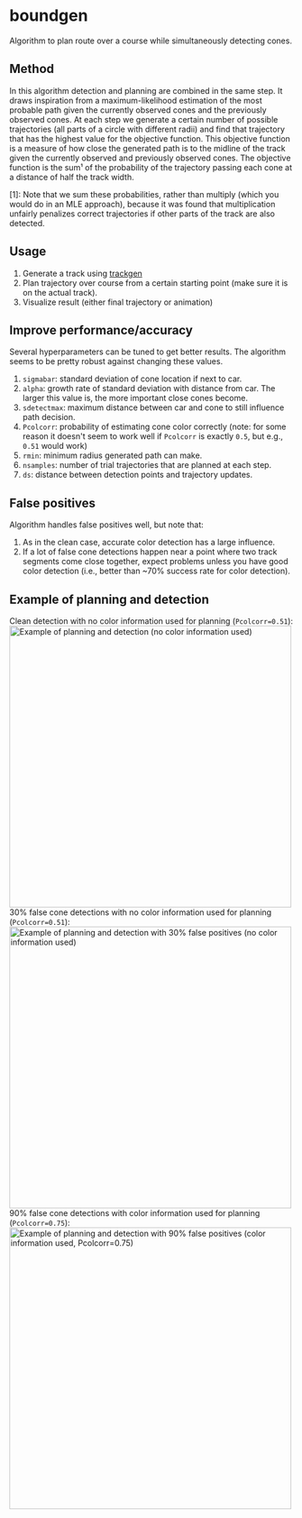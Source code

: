 # boundgen
Algorithm to plan route over a course while simultaneously detecting cones.

## Method
In this algorithm detection and planning are combined in the same step.
It draws inspiration from a maximum-likelihood estimation of the most probable path given the currently observed cones and the previously observed cones.
At each step we generate a certain number of possible trajectories (all parts of a circle with different radii) and find that trajectory that has the highest value for the objective function.
This objective function is a measure of how close the generated path is to the midline of the track given the currently observed and previously observed cones.
The objective function is the sum¹ of the probability of the trajectory passing each cone at a distance of half the track width.

[1]: Note that we sum these probabilities, rather than multiply (which you would do in an MLE approach), because it was found that multiplication unfairly penalizes correct trajectories if other parts of the track are also detected.

## Usage
1. Generate a track using [trackgen](https://github.com/mopg/trackgen)
2. Plan trajectory over course from a certain starting point (make sure it is on the actual track).
3. Visualize result (either final trajectory or animation)

## Improve performance/accuracy
Several hyperparameters can be tuned to get better results. The algorithm seems to be pretty robust against changing these values.
1. `sigmabar`: standard deviation of cone location if next to car.
2. `alpha`: growth rate of standard deviation with distance from car. The larger this value is, the more important close cones become.
3. `sdetectmax`: maximum distance between car and cone to still influence path decision.
4. `Pcolcorr`: probability of estimating cone color correctly (note: for some reason it doesn't seem to work well if `Pcolcorr` is exactly `0.5`, but e.g., `0.51` would work)
5. `rmin`: minimum radius generated path can make.
6. `nsamples`: number of trial trajectories that are planned at each step.
7. `ds`: distance between detection points and trajectory updates.

## False positives
Algorithm handles false positives well, but note that:
1. As in the clean case, accurate color detection has a large influence.
2. If a lot of false cone detections happen near a point where two track segments come close together, expect problems unless you have good color detection (i.e., better than ~70% success rate for color detection).

## Example of planning and detection

Clean detection with no color information used for planning (`Pcolcorr=0.51`):
<img src="img/track1.gif" alt="Example of planning and detection (no color information used)" width="500">
30% false cone detections with no color information used for planning (`Pcolcorr=0.51`):
<img src="img/track1_lowFP.gif" alt="Example of planning and detection with 30% false positives (no color information used)" width="500">
90% false cone detections with color information used for planning (`Pcolcorr=0.75`):
<img src="img/track1_highFP.gif" alt="Example of planning and detection with 90% false positives (color information used, Pcolcorr=0.75)" width="500">
